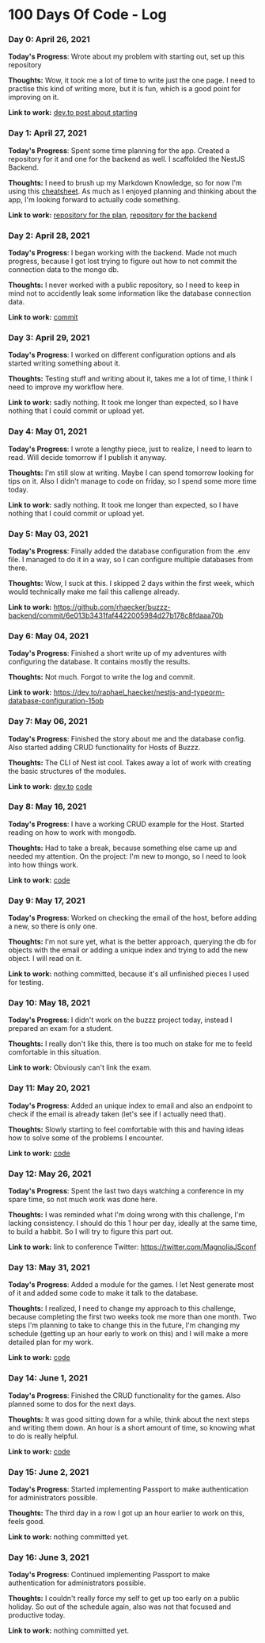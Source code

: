 # 100 Days Of Code - Log

### Day 0: April 26, 2021

**Today's Progress**: Wrote about my problem with starting out, set up this repository

**Thoughts:** Wow, it took me a lot of time to write just the one page. I need to practise this kind of writing more, but it is fun, which is a good point for improving on it.

**Link to work:** [dev.to post about starting](https://dev.to/raphael_haecker/my-problem-with-starting-out-4a7b)

### Day 1: April 27, 2021

**Today's Progress**: Spent some time planning for the app. Created a repository for it and one for the backend as well. I scaffolded the NestJS Backend.

**Thoughts:** I need to brush up my Markdown Knowledge, so for now I'm using this [cheatsheet](https://github.com/adam-p/markdown-here/wiki/Markdown-Cheatsheet). As much as I enjoyed planning and thinking about the app, I'm looking forward to actually code something.

**Link to work:** [repository for the plan](https://github.com/rhaecker/buzzz), [repository for the backend](https://github.com/rhaecker/buzzz-backend)

### Day 2: April 28, 2021

**Today's Progress**: I began working with the backend. Made not much progress, because I got lost trying to figure out how to not commit the connection data to the mongo db.

**Thoughts:** I never worked with a public repository, so I need to keep in mind not to accidently leak some information like the database connection data. 

**Link to work:** [commit](https://github.com/rhaecker/buzzz-backend/commit/91b77fbb2410df4ebc85ed0f94a7df92669d2600)

### Day 3: April 29, 2021

**Today's Progress**: I worked on different configuration options and als started writing something about it.

**Thoughts:** Testing stuff and writing about it, takes me a lot of time, I think I need to improve my workflow here.

**Link to work:** sadly nothing. It took me longer than expected, so I have nothing that I could commit or upload yet.

### Day 4: May 01, 2021

**Today's Progress**: I wrote a lengthy piece, just to realize, I need to learn to read. Will decide tomorrow if I publish it anyway.

**Thoughts:** I'm still slow at writing. Maybe I can spend tomorrow looking for tips on it. Also I didn't manage to code on friday, so I spend some more time today.

**Link to work:** sadly nothing. It took me longer than expected, so I have nothing that I could commit or upload yet.

### Day 5: May 03, 2021

**Today's Progress**: Finally added the database configuration from the .env file. I managed to do it in a way, so I can configure multiple databases from there.

**Thoughts:** Wow, I suck at this. I skipped 2 days within the first week, which would technically make me fail this callenge already.

**Link to work:** https://github.com/rhaecker/buzzz-backend/commit/6e013b3431faf4422005984d27b178c8fdaaa70b

### Day 6: May 04, 2021

**Today's Progress**: Finished a short write up of my adventures with configuring the database. It contains mostly the results.

**Thoughts:** Not much. Forgot to write the log and commit.

**Link to work:** https://dev.to/raphael_haecker/nestjs-and-typeorm-database-configuration-15ob

### Day 7: May 06, 2021

**Today's Progress**: Finished the story about me and the database config. Also started adding CRUD functionality for Hosts of Buzzz.

**Thoughts:** The CLI of Nest ist cool. Takes away a lot of work with creating the basic structures of the modules.

**Link to work:** [dev.to](posthttps://dev.to/raphael_haecker/what-i-learned-about-external-configuration-of-the-database-connection-in-nestjs-3jhh)
[code](https://github.com/rhaecker/buzzz-backend/commit/3df7982726babb3511296876d6fff8541e08ad38)

### Day 8: May 16, 2021

**Today's Progress**: I have a working CRUD example for the Host. Started reading on how to work with mongodb.

**Thoughts:** Had to take a break, because something else came up and needed my attention. On the project: I'm new to mongo, so I need to look into how things work.

**Link to work:** [code](https://github.com/rhaecker/buzzz-backend/commit/2001d0b83311e43c70584706ec4353146a27f9cf)

### Day 9: May 17, 2021

**Today's Progress**: Worked on checking the email of the host, before adding a new, so there is only one.

**Thoughts:** I'm not sure yet, what is the better approach, querying the db for objects with the email or adding a unique index and trying to add the new object. I will read on it. 

**Link to work:** nothing committed, because it's all unfinished pieces I used for testing. 

### Day 10: May 18, 2021

**Today's Progress**: I didn't work on the buzzz project today, instead I prepared an exam for a student.

**Thoughts:** I really don't like this, there is too much on stake for me to feeld comfortable in this situation.

**Link to work:** Obviously can't link the exam.

### Day 11: May 20, 2021

**Today's Progress**: Added an unique index to email and also an endpoint to check if the email is already taken (let's see if I actually need that).

**Thoughts:** Slowly starting to feel comfortable with this and having ideas how to solve some of the problems I encounter. 

**Link to work:** [code](https://github.com/rhaecker/buzzz-backend/commit/6cd3c365dac61f387af174aca108d31b744a5fb5)

### Day 12: May 26, 2021

**Today's Progress**: Spent the last two days watching a conference in my spare time, so not much work was done here.

**Thoughts:** I was reminded what I'm doing wrong with this challenge, I'm lacking consistency. I should do this 1 hour per day, ideally at the same time, to build a habbit. So I will try to figure this part out.

**Link to work:** link to conference Twitter:  https://twitter.com/MagnoliaJSconf

### Day 13: May 31, 2021

**Today's Progress**: Added a module for the games. I let Nest generate most of it and added some code to make it talk to the database.

**Thoughts:** I realized, I need to change my approach to this challenge, because completing the first two weeks took me more than one month. Two steps I'm planning to take to change this in the future, I'm changing my schedule (getting up an hour early to work on this) and I will make a more detailed plan for my work.

**Link to work:** [code](https://github.com/rhaecker/buzzz-backend/commit/8af372da257a1f829a920a37952d2af71485efde)

### Day 14: June 1, 2021

**Today's Progress**: Finished the CRUD functionality for the games. Also planned some to dos for the next days.

**Thoughts:** It was good sitting down for a while, think about the next steps and writing them down. An hour is a short amount of time, so knowing what to do is really helpful.

**Link to work:** [code](https://github.com/rhaecker/buzzz-backend/commit/4c0f4413ca06b3ba521aacd5d9205b9d290f0152)

### Day 15: June 2, 2021

**Today's Progress**: Started implementing Passport to make authentication for administrators possible.

**Thoughts:** The third day in a row I got up an hour earlier to work on this, feels good.

**Link to work:** nothing committed yet.

### Day 16: June 3, 2021

**Today's Progress**: Continued implementing Passport to make authentication for administrators possible.

**Thoughts:** I couldn't really force my self to get up too early on a public holiday. So out of the schedule again, also was not that focused and productive today.

**Link to work:** nothing committed yet.